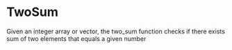 # TwoSum
Given an integer array or vector, the two_sum function checks if there exists sum of two elements that equals a given number

